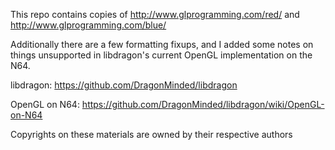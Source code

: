 This repo contains copies of
http://www.glprogramming.com/red/
and
http://www.glprogramming.com/blue/

Additionally there are a few formatting fixups,
and I added some notes on things unsupported in libdragon's current OpenGL implementation on the N64.

libdragon: https://github.com/DragonMinded/libdragon

OpenGL on N64: https://github.com/DragonMinded/libdragon/wiki/OpenGL-on-N64

Copyrights on these materials are owned by their respective authors
